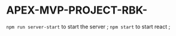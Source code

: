 # APEX-MVP-PROJECT-RBK-

`npm run server-start` to start the server ;
`npm start` to start react ; 



